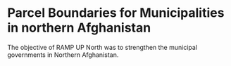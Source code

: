 # Parcel Boundaries for Municipalities in northern Afghanistan
The objective of RAMP UP North was to strengthen the municipal governments in Northern Afghanistan.